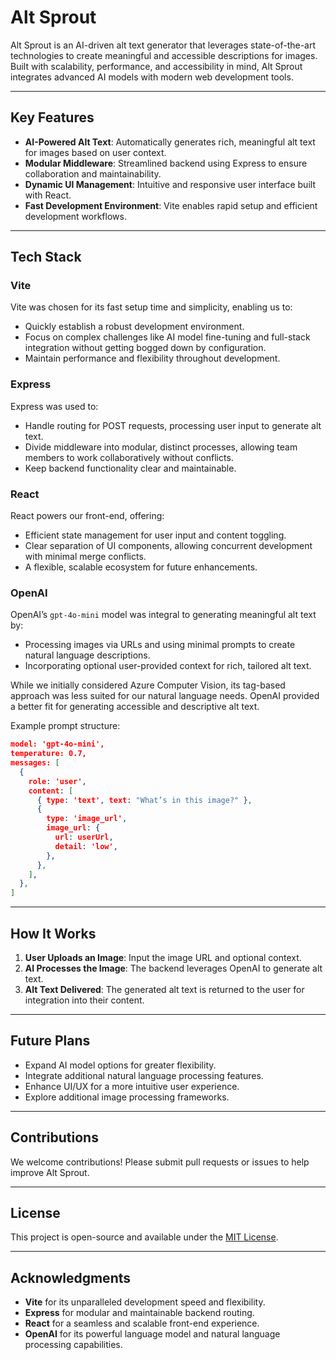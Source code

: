 # Alt Sprout

Alt Sprout is an AI-driven alt text generator that leverages state-of-the-art technologies to create meaningful and accessible descriptions for images. Built with scalability, performance, and accessibility in mind, Alt Sprout integrates advanced AI models with modern web development tools.

---

## Key Features

- **AI-Powered Alt Text**: Automatically generates rich, meaningful alt text for images based on user context.
- **Modular Middleware**: Streamlined backend using Express to ensure collaboration and maintainability.
- **Dynamic UI Management**: Intuitive and responsive user interface built with React.
- **Fast Development Environment**: Vite enables rapid setup and efficient development workflows.

---

## Tech Stack

### **Vite**

Vite was chosen for its fast setup time and simplicity, enabling us to:

- Quickly establish a robust development environment.
- Focus on complex challenges like AI model fine-tuning and full-stack integration without getting bogged down by configuration.
- Maintain performance and flexibility throughout development.

### **Express**

Express was used to:

- Handle routing for POST requests, processing user input to generate alt text.
- Divide middleware into modular, distinct processes, allowing team members to work collaboratively without conflicts.
- Keep backend functionality clear and maintainable.

### **React**

React powers our front-end, offering:

- Efficient state management for user input and content toggling.
- Clear separation of UI components, allowing concurrent development with minimal merge conflicts.
- A flexible, scalable ecosystem for future enhancements.

### **OpenAI**

OpenAI’s `gpt-4o-mini` model was integral to generating meaningful alt text by:

- Processing images via URLs and using minimal prompts to create natural language descriptions.
- Incorporating optional user-provided context for rich, tailored alt text.

While we initially considered Azure Computer Vision, its tag-based approach was less suited for our natural language needs. OpenAI provided a better fit for generating accessible and descriptive alt text.

Example prompt structure:

```json
model: 'gpt-4o-mini',
temperature: 0.7,
messages: [
  {
    role: 'user',
    content: [
      { type: 'text', text: "What’s in this image?" },
      {
        type: 'image_url',
        image_url: {
          url: userUrl,
          detail: 'low',
        },
      },
    ],
  },
]
```

---

## How It Works

1. **User Uploads an Image**: Input the image URL and optional context.
2. **AI Processes the Image**: The backend leverages OpenAI to generate alt text.
3. **Alt Text Delivered**: The generated alt text is returned to the user for integration into their content.

---

## Future Plans

- Expand AI model options for greater flexibility.
- Integrate additional natural language processing features.
- Enhance UI/UX for a more intuitive user experience.
- Explore additional image processing frameworks.

---

## Contributions

We welcome contributions! Please submit pull requests or issues to help improve Alt Sprout.

---

## License

This project is open-source and available under the [MIT License](LICENSE).

---

## Acknowledgments

- **Vite** for its unparalleled development speed and flexibility.
- **Express** for modular and maintainable backend routing.
- **React** for a seamless and scalable front-end experience.
- **OpenAI** for its powerful language model and natural language processing capabilities.
